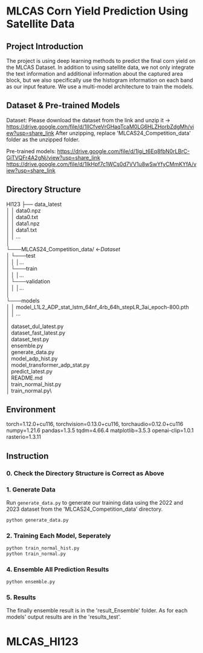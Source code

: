 # MLCAS Corn Yield Prediction Using Satellite Data

## Project Introduction

The project is using deep learning methods to predict the final corn yield on the MLCAS Dataset.
In addition to using satellite data, we not only integrate the text information and additional information about the captured area block, but we also specifically use the histogram information on each band as our input feature. We use a multi-model architecture to train the models.

## Dataset & Pre-trained Models

Dataset:
Please download the dataset from the link and unzip it -> https://drive.google.com/file/d/1lICfveVrGHaqTcaM0LG6HLZHorbZdgMh/view?usp=share_link
After unzipping, replace 'MLCAS24_Competition_data' folder as the unzipped folder.

Pre-trained models:
https://drive.google.com/file/d/1lgi_t6Eq8fbN0rLBrC-GiTVQFr4A2gNj/view?usp=share_link
https://drive.google.com/file/d/1IkHpf7c1WCs0d7VV1u8wSwYfyCMmKYfA/view?usp=share_link

## Directory Structure

HI123
├── data_latest\
│   │   data0.npz\
│   │   data0.txt\
│   │   data1.npz\
│   │   data1.txt\
│   │   ...\
│\
└───MLCAS24_Competition_data/ <-*Dataset*\
│   └───test\
│   │   │...\
│   └───train\
│   │   │...\
│   └───validation\
│   │   │...\
│\
└───models\
│   │   model_L1L2_ADP_stat_lstm_64nf_4rb_64h_stepLR_3ai_epoch-800.pth\
│   │   ...\
│\
│   dataset_dul_latest.py\
│   dataset_fast_latest.py\
│   dataset_test.py\
│   ensemble.py\
│   generate_data.py\
│   model_adp_hist.py\
│   model_transformer_adp_stat.py\
│   predict_latest.py\
│   README.md\
│   train_normal_hist.py\
│   train_normal.py\

## Environment

torch=1.12.0+cu116, torchvision=0.13.0+cu116, torchaudio=0.12.0+cu116
numpy=1.21.6
pandas=1.3.5
tqdm=4.66.4
matplotlib=3.5.3
openai-clip=1.0.1
rasterio=1.3.11

## Instruction

### 0. Check the Directory Structure is Correct as Above

### 1. Generate Data

Run `generate_data.py` to generate our training data using the 2022 and 2023 dataset from the 'MLCAS24_Competition_data' directory.

```bash
python generate_data.py
```

### 2. Training Each Model, Seperately

```bash
python train_normal_hist.py
python train_normal.py
```

### 4. Ensemble All Prediction Results

```bash
python ensemble.py
```

### 5. Results

The finally ensemble result is in the 'result_Ensemble' folder. As for each models' output results are in the 'results_test'.
# MLCAS_HI123
